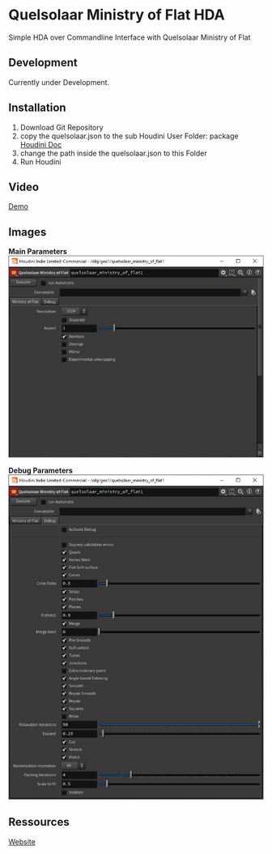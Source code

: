 # Quelsolaar Ministry of Flat HDA

Simple HDA over Commandline Interface with Quelsolaar Ministry of Flat 

## Development

Currently under Development.


## Installation

1. Download Git Repository
2. copy the quelsolaar.json to the sub Houdini User Folder: package [Houdini Doc](http://www.sidefx.com/docs/houdini/ref/plugins.html) 
3. change the path inside the quelsolaar.json to this Folder
4. Run Houdini

## Video

[Demo](https://vimeo.com/412486255)

## Images

**Main Parameters**
![main](img/Ministry_of_Flat_main.png)

**Debug Parameters**
![Debug](img/Ministry_of_Flat_debug.png)


## Ressources

[Website](http://www.quelsolaar.com/ministry_of_flat/)
